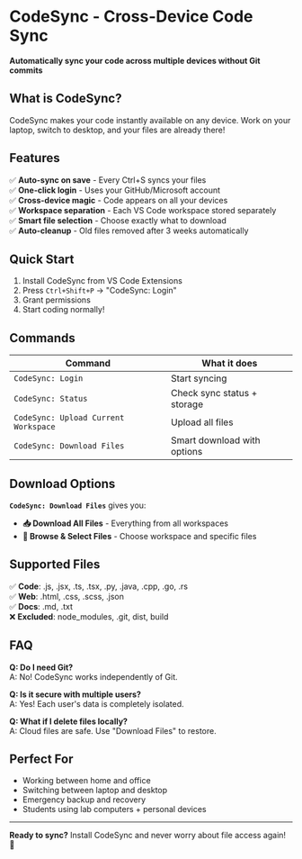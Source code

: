 # CodeSync - Cross-Device Code Sync

**Automatically sync your code across multiple devices without Git commits**

## What is CodeSync?

CodeSync makes your code instantly available on any device. Work on your laptop, switch to desktop, and your files are already there!

## Features

✅ **Auto-sync on save** - Every Ctrl+S syncs your files  
✅ **One-click login** - Uses your GitHub/Microsoft account  
✅ **Cross-device magic** - Code appears on all your devices  
✅ **Workspace separation** - Each VS Code workspace stored separately  
✅ **Smart file selection** - Choose exactly what to download  
✅ **Auto-cleanup** - Old files removed after 3 weeks automatically  

## Quick Start

1. Install CodeSync from VS Code Extensions
2. Press `Ctrl+Shift+P` → "CodeSync: Login"
3. Grant permissions
4. Start coding normally!

## Commands

| Command | What it does |
|---------|-------------|
| `CodeSync: Login` | Start syncing |
| `CodeSync: Status` | Check sync status + storage |
| `CodeSync: Upload Current Workspace` | Upload all files |
| `CodeSync: Download Files` | Smart download with options |

## Download Options

**`CodeSync: Download Files`** gives you:
- **📥 Download All Files** - Everything from all workspaces
- **📁 Browse & Select Files** - Choose workspace and specific files

## Supported Files

✅ **Code**: .js, .jsx, .ts, .tsx, .py, .java, .cpp, .go, .rs  
✅ **Web**: .html, .css, .scss, .json  
✅ **Docs**: .md, .txt  
❌ **Excluded**: node_modules, .git, dist, build  

## FAQ

**Q: Do I need Git?**  
A: No! CodeSync works independently of Git.

**Q: Is it secure with multiple users?**  
A: Yes! Each user's data is completely isolated.

**Q: What if I delete files locally?**  
A: Cloud files are safe. Use "Download Files" to restore.

## Perfect For

- Working between home and office
- Switching between laptop and desktop
- Emergency backup and recovery
- Students using lab computers + personal devices

---

**Ready to sync?** Install CodeSync and never worry about file access again! 🚀
